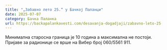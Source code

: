 ```yaml
---
title: "„Забавно лето 25.“ у Бачкој Паланци"
date: 2025-07-07
category: Бачка Паланка
url: https://backapalankavesti.com/desavanja-dogadjaji/zabavno-leto-25-u-backoj-palanci/
---
```


Минимална старосна граница је 10 година а максимална не постоји. Пријаве за радионице се врше на Вибер број 060/5561 911.
